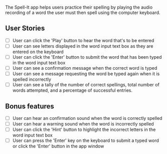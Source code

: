 The Spell-It app helps users practice their spelling by playing the audio
recording of a word the user must then spell using the computer keyboard.

## User Stories

-   [ ] User can click the 'Play' button to hear the word that's to be entered
-   [ ] User can see letters displayed in the word input text box as they are
        entered on the keyboard
-   [ ] User can click the 'Enter' button to submit the word that has been
        typed in the word input text box
-   [ ] User can see a confirmation message when the correct word is typed
-   [ ] User can see a message requesting the word be typed again when it is
        spelled incorrectly
-   [ ] User can see a tally of the number of correct spellings, total number
        of words attempted, and a percentage of successful entries.

## Bonus features

-   [ ] User can hear an confirmation sound when the word is correctly spelled
-   [ ] User can hear a warning sound when the word is incorrectly spelled
-   [ ] User can click the 'Hint' button to highlight the incorrect letters
        in the word input text box
-   [ ] User can press the 'Enter' key on the keyboard to submit a typed word
        or click the 'Enter' button in the app window